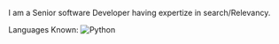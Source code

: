 I am a Senior software Developer having expertize in search/Relevancy.

Languages Known:
![Python](https://img.shields.io/badge/python-3670A0?style=for-the-badge&logo=python&logoColor=ffdd54)

<!--
**Devanand-Bodkhe/Devanand-Bodkhe** is a ✨ _special_ ✨ repository because its `README.md` (this file) appears on your GitHub profile.

Here are some ideas to get you started:

- 🔭 I’m currently working on ...
- 🌱 I’m currently learning ...
- 👯 I’m looking to collaborate on ...
- 🤔 I’m looking for help with ...
- 💬 Ask me about ...
- 📫 How to reach me: ...
- 😄 Pronouns: ...
- ⚡ Fun fact: ...
-->
